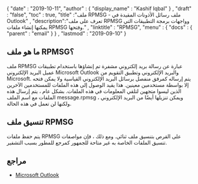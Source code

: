 {
  "date" : "2019-10-11",
  "author" : {
    "display_name" : "Kashif Iqbal"
} ,
  "draft" : "false",
  "toc" : true,
  "title" :"ملف RPMSG - ملف رسائل الأذونات المقيدة في Outlook" ,
  "description":"تعرف على ملف RPMSG وواجهات برمجة التطبيقات التي يمكنها إنشاء ملفات RPMSG وفتحها." ,
  "linktitle" : "RPMSG",
  "menu" : {
    "docs" : {
      "parent" : "email"
}
} ,
  "lastmod" : "2019-09-10"
}

## ما هو ملف RPMSG؟

ملف RPMSG عبارة عن رسالة بريد إلكتروني مشفرة تم إنشاؤها باستخدام تطبيقات عميل البريد الإلكتروني Microsoft Outlook والبريد الإلكتروني وتطبيق التقويم من Microsoft. يتم إرساله كمرفق منفصل برسائل البريد الإلكتروني القياسية ولا يمكن فتحه إلا بواسطة مستخدمين معينين. هذا يقيد الوصول إلى هذه الملفات للمستخدمين الآخرين الذين ليسوا متجهين لتلقي المعلومات في هذه الملفات. بشكل عام ، يتم إرسال هذه الملفات مع اسم الملف message.rpmsg ويمكن تنزيلها أيضًا من البريد الإلكتروني ، ولكنها لن تعمل في هذه الحالة.

## تنسيق ملف RPMSG

يتم حفظ ملفات RPMSG على القرص بتنسيق ملف ثنائي. ومع ذلك ، فإن مواصفات تنسيق الملفات الخاصة به غير متاحة للجمهور كمرجع للمطور بسبب التشفير.

## مراجع

* [Microsoft Outlook](https://outlook.live.com/owa/)

